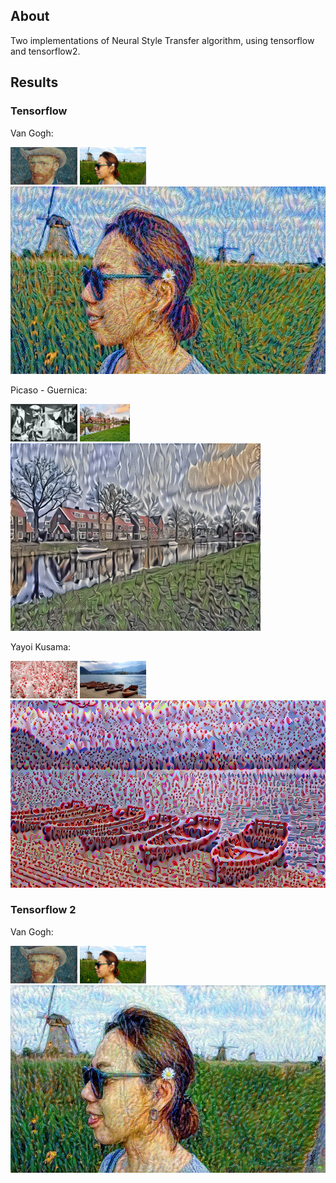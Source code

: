 ## About

Two implementations of Neural Style Transfer algorithm, using tensorflow and tensorflow2.

## Results

### Tensorflow

Van Gogh:

<img src="./tensorflow1/images/pattern_5.png" alt="alt text" width="auto" height="60">
<img src="./tensorflow1/images/content_1.jpg" alt="alt text" width="auto" height="60">
<br>
<img src="./tensorflow1/results/generated_image_1.jpg" alt="alt text" width="auto" height="300">

Picaso - Guernica:

<img src="./tensorflow1/images/pattern_1.jpg" alt="alt text" width="auto" height="60">
<img src="./tensorflow1/images/content_4.jpg" alt="alt text" width="auto" height="60">
<br>
<img src="./tensorflow1/results/generated_image_2.png" alt="alt text" width="auto" height="300">

Yayoi Kusama:

<img src="./tensorflow1/images/pattern_3.jpg" alt="alt text" width="auto" height="60">
<img src="./tensorflow1/images/content_3.jpg" alt="alt text" width="auto" height="60">
<br>
<img src="./tensorflow1/results/generated_image_3.png" alt="alt text" width="auto" height="300">

### Tensorflow 2

Van Gogh:

<img src="./tensorflow2/images/pattern_5.png" alt="alt text" width="auto" height="60">
<img src="./tensorflow2/images/content_1.jpg" alt="alt text" width="auto" height="60">
<br>
<img src="./tensorflow2/results/generated_image_1.jpg" alt="alt text" width="auto" height="300">